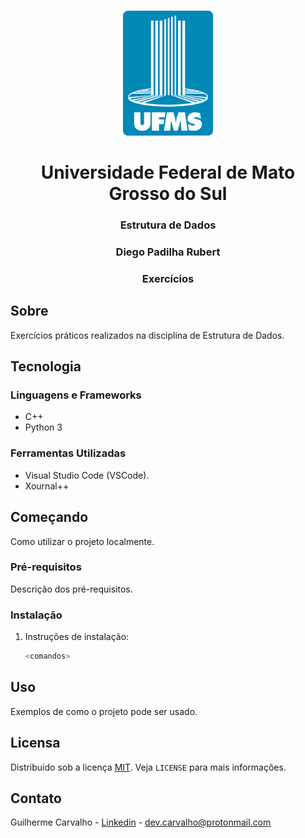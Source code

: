 <br />
<p align="center">
  <a href="https://github.com/othneildrew/Best-README-Template">
    <img src="images/ufms_logo.png" alt="Logo" width="auto" height="200">
  </a>

  <h1 align="center">Universidade Federal de Mato Grosso do Sul</h1>

  <h3 align="center">Estrutura de Dados</h3>

  <h3 align="center">Diego Padilha Rubert</h3>

  <h3 align="center">Exercícios</h3>
</p>

## Sobre

<!-- [![Product Name Screen Shot][screenshot]](https://example.com) -->

Exercícios práticos realizados na disciplina de Estrutura de Dados.

## Tecnologia

### Linguagens e Frameworks

- C++
- Python 3

### Ferramentas Utilizadas

- Visual Studio Code (VSCode).
- Xournal++

## Começando

Como utilizar o projeto localmente.

### Pré-requisitos

Descrição dos pré-requisitos.

### Instalação

1. Instruções de instalação:

   ```sh
   <comandos>
   ```

## Uso

Exemplos de como o projeto pode ser usado.

## Licensa

Distribuído sob a licença [MIT][license-url]. Veja `LICENSE` para mais informações.

## Contato

Guilherme Carvalho - [Linkedin][linkedin-url] - dev.carvalho@protonmail.com

  <!-- LINKS & IMAGES -->

[ufms-logo]: images/ufms_logo.png
[screenshot]: images/screenshot.png
[license-url]: https://github.com/othneildrew/Best-README-Template/blob/master/LICENSE.txt
[linkedin-url]: https://www.linkedin.com/in/guilhermercarvalho/
